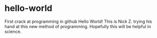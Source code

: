 # hello-world
First crack at programming in github
Hello World! 
This is Nick Z. trying his hand at this new method of programming. Hopefully this will be helpful in science.
